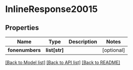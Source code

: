 # InlineResponse20015

## Properties
Name | Type | Description | Notes
------------ | ------------- | ------------- | -------------
**fonenumbers** | **list[str]** |  | [optional] 

[[Back to Model list]](../README.md#documentation-for-models) [[Back to API list]](../README.md#documentation-for-api-endpoints) [[Back to README]](../README.md)


